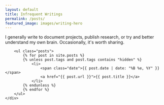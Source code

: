```yaml
---
layout: default
title: Infrequent Writings
permalink: /posts/
featured_image: images/writing-hero
---
```


<section class="blog">
	<div class="content-wrap">
        <p>I generally write to document projects, publish research, or try and better
            understand my own brain. Occasionally, it's worth sharing.</p>

        <ul class="posts">
            {% for post in site.posts %}
            {% unless post.tags and post.tags contains "hidden" %}
                <li>
                    <span class="date">{{ post.date | date: "%B %e, %Y" }}</span>
                    <a href="{{ post.url }}">{{ post.title }}</a>
                </li>
            {% endunless %}
            {% endfor %}
        </ul>
	</div>
</section>
